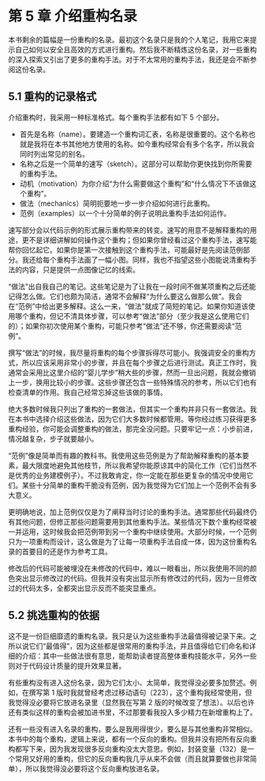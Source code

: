 # 第 5 章 介绍重构名录

本书剩余的篇幅是一份重构的名录。最初这个名录只是我的个人笔记，我用它来提示自己如何以安全且高效的方式进行重构。然后我不断精炼这份名录，对一些重构的深入探索又引出了更多的重构手法。对于不太常用的重构手法，我还是会不断参阅这份名录。

## 5.1 重构的记录格式

介绍重构时，我采用一种标准格式。每个重构手法都有如下 5 个部分。

- 首先是名称（name）。要建造一个重构词汇表，名称是很重要的。这个名称也就是我将在本书其他地方使用的名称。如今重构经常会有多个名字，所以我会同时列出常见的别名。
- 名称之后是一个简单的速写（sketch）。这部分可以帮助你更快找到你所需要的重构手法。
- 动机（motivation）为你介绍“为什么需要做这个重构”和“什么情况下不该做这个重构”。
- 做法（mechanics）简明扼要地一步一步介绍如何进行此重构。
- 范例（examples）以一个十分简单的例子说明此重构手法如何运作。

速写部分会以代码示例的形式展示重构带来的转变。速写的用意不是解释重构的用途，更不是详细讲解如何操作这个重构；但如果你曾经看过这个重构手法，速写能帮你回忆起它。如果你是第一次接触到这个重构手法，可能最好是先阅读范例部分。我还给每个重构手法画了一幅小图。同样，我也不指望这些小图能说清重构手法的内容，只是提供一点图像记忆的线索。

“做法”出自我自己的笔记。这些笔记是为了让我在一段时间不做某项重构之后还能记得怎么做。它们也颇为简洁，通常不会解释“为什么要这么做那么做”。我会在“范例”中给出更多解释。这么一来，“做法”就成了简短的笔记。如果你知道该使用哪个重构，但记不清具体步骤，可以参考“做法”部分（至少我是这么使用它们的）；如果你初次使用某个重构，可能只参考“做法”还不够，你还需要阅读“范例”。

撰写“做法”的时候，我尽量将重构的每个步骤拆得尽可能小。我强调安全的重构方式，所以应该采用非常小的步骤，并且在每个步骤之后进行测试。真正工作时，我通常会采用比这里介绍的“婴儿学步”稍大些的步骤，然而一旦出问题，我就会撤销上一步，换用比较小的步骤。这些步骤还包含一些特殊情况的参考，所以它们也有检查清单的作用。我自己经常忘掉这些该做的事情。

绝大多数时候我只列出了重构的一套做法，但其实一个重构并非只有一套做法。我在本书中选择介绍这些做法，因为它们大多数时候都管用。等你经过练习获得更多重构经验，你可能会调整重构的做法，那完全没问题。只要牢记一点：小步前进，情况越复杂，步子就要越小。

“范例”像是简单而有趣的教科书。我使用这些范例是为了帮助解释重构的基本要素，最大限度地避免其他枝节，所以我希望你能原谅其中的简化工作（它们当然不是优秀的业务建模例子）。不过我敢肯定，你一定能在那些更复杂的情况中使用它们。某些十分简单的重构干脆没有范例，因为我觉得为它们加上一个范例不会有多大意义。

更明确地说，加上范例仅仅是为了阐释当时讨论的重构手法。通常那些代码最终仍有其他问题，但修正那些问题需要用到其他重构手法。某些情况下数个重构经常被一并运用，这时候我会把范例带到另一个重构中继续使用。大部分时候，一个范例只为一项重构而设计，这么做是为了让每一项重构手法自成一体，因为这份重构名录的首要目的还是作为参考工具。

修改后的代码可能被埋没在未修改的代码中，难以一眼看出，所以我使用不同的颜色突出显示修改过的代码。但我并没有突出显示所有修改过的代码，因为一旦修改过的代码太多，全都突出显示反而不能突显重点。

## 5.2 挑选重构的依据

这不是一份巨细靡遗的重构名录。我只是认为这些重构手法最值得被记录下来。之所以说它们“最值得”，因为这些都是很常用的重构手法，并且值得给它们命名和详细的介绍：其中一些做法很有意思，能帮助读者提高整体重构技能水平，另外一些则对于代码设计质量的提升效果显著。

有些重构没有进入这份名录，因为它们太小、太简单，我觉得没必要多加赘述。例如，在撰写第 1 版时我就曾经考虑过移动语句（223），这个重构我经常使用，但我觉得没必要将它放进名录里（显然我在写第 2 版的时候改变了想法）。以后也许还有类似这样的重构会被加进书里，不过那要看我投入多少精力在新增重构上了。

还有一些没有进入名录的重构，要么是我用得很少，要么是与其他重构非常相似。本书中的每个重构，逻辑上来说，都有一个反向的重构。但我并没有把所有反向重构都写下来，因为我发现很多反向重构没太大意思。例如，封装变量（132）是一个常用又好用的重构，但它的反向重构我几乎从来不会做（而且就算要做也非常简单），所以我觉得没必要将这个反向重构放进名录。
